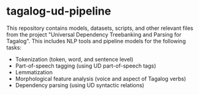 # tagalog-ud-pipeline
This repository contains models, datasets, scripts, and other relevant files from the project "Universal Dependency Treebanking and Parsing for Tagalog". This includes NLP tools and pipeline models for the following tasks:
- Tokenization (token, word, and sentence level)
- Part-of-speech tagging (using UD part-of-speech tags)
- Lemmatization
- Morphological feature analysis (voice and aspect of Tagalog verbs)
- Dependency parsing (using UD syntactic relations)
